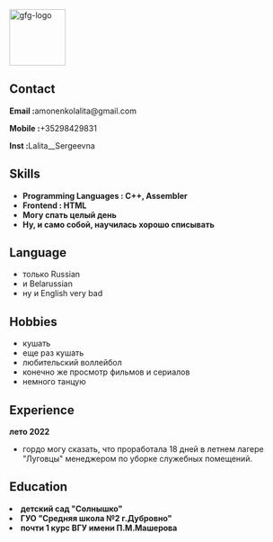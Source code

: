<html lang="en">

<head>
 <meta charset="UTF-8">
 <meta http-equiv="X-UA-Compatible" content="IE=edge">
 <meta name="viewport"
  content="width=device-width, initial-scale=1.0">
 <link rel="stylesheet" href="resume.css">
</head>

<body>
 <div class="full">
  <div class="left">
   <div class="image">
    <img src=
"https://sun9-30.userapi.com/s/v1/ig2/iBqNtG5nYWHu2TNJY5LqUipsKfSBrSIjQ4Uw4As5-7y5nj2UBkNPGA0zO7a6W0wZmXPkShlMLe5XYAf0Z0PhHw0C.jpg?size=200x200&quality=95&crop=0,120,960,960&ava=1" 
     alt="gfg-logo"
     style="width:100px;height:100px;">
   </div>
   <div class="Contact">
    <h2>Contact</h2>
    <p><b>Email :</b>amonenkolalita@gmail.com</p>
    <p><b>Mobile :</b>+35298429831</p>
    <p><b>Inst :</b>Lalita__Sergeevna</p>
   </div>
   <div class="Skills">
    <h2>Skills</h2>
    <ul>
     <li><b>Programming Languages :
     C++, Assembler</b></li>
     <li><b>Frontend : HTML </b></li>
     <li><b>Могу спать целый день</b></li>
     <li><b>Ну, и само собой, научилась хорошо списывать</b></li>
    </ul>
   </div>
   <div class="Language">
    <h2>Language</h2>
    <ul>
     <li>только Russian</li>
     <li>и Belarussian</li>
     <li>ну и English very bad</li>
    </ul>
   </div>
   <div class="Hobbies">
    <h2>Hobbies</h2>
    <ul>
     <li>кушать</li>
     <li>еще раз кушать</li>
     <li>любительский воллейбол</li> 
     <li>конечно же просмотр фильмов и сериалов</li>
     <li>немного танцую</li>
         </ul>
   </div>
  </div>
  <div class="right">
   <div class="name">
   <div class="Experience">
    <h2>Experience</h2>
    <p><b>лето 2022</b></p>
    <ul>
     <li>гордо могу сказать, что проработала 18 дней в летнем лагере "Луговцы" менеджером по уборке служебных помещений.</li>
    </ul>
   </div>
   <div class="Education">
     <h2>Education</h2>
      <li><b>детский сад "Солнышко"</b></li>
      <li><b>ГУО "Средняя школа №2 г.Дубровно"</b></li>
      <li><b>почти 1 курс ВГУ имени П.М.Машерова</b></li>
     </li>
    </ul>
   </div>
  </div>
 </div>
</body>

</html>
